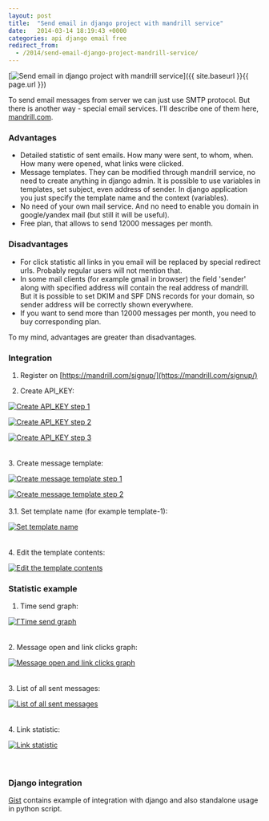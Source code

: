 ```yaml
---
layout: post
title:  "Send email in django project with mandrill service"
date:   2014-03-14 18:19:43 +0000
categories: api django email free
redirect_from:
  - /2014/send-email-django-project-mandrill-service/
---
```


[![Send email in django project with mandrill service](/assets/images/posts/2014-03-14-send-email-django-project-mandrill-service/mandrill-email.png "Send email in django project with mandrill service")]({{ site.baseurl }}{{ page.url }})

To send email messages from server we can just use SMTP protocol. But there is another way - special email services. I'll describe one of them here, [mandrill.com](http://mandrill.com/).

<!--more-->

### Advantages

- Detailed statistic of sent emails. How many were sent, to whom, when. How many were opened, what links were clicked.
- Message templates. They can be modified through mandrill service, no need to create anything in django admin. It is possible to use variables in templates, set subject, even address of sender. In django application you just specify the template name and the context (variables).
- No need of your own mail service. And no need to enable you domain in google/yandex mail (but still it will be useful).
- Free plan, that allows to send 12000 messages per month.

### Disadvantages

- For click statistic all links in you email will be replaced by special redirect urls. Probably regular users will not mention that.
- In some mail clients (for example gmail in browser) the field 'sender' along with specified address will contain the real address of mandrill. But it is possible to set DKIM and SPF DNS records for your domain, so sender address will be correctly shown everywhere.
- If you want to send more than 12000 messages per month, you need to buy corresponding plan.

To my mind, advantages are greater than disadvantages.

### Integration

1. Register on [https://mandrill.com/signup/](https://mandrill.com/signup/)

2. Create API_KEY:

[![Create API_KEY step 1](http://img-fotki.yandex.ru/get/9745/85893628.0/0_f6844_ecbf9fca_L.png
 "Create API_KEY step 1")](http://img-fotki.yandex.ru/get/9745/85893628.0/0_f6844_ecbf9fca_orig.png)

[![Create API_KEY step 2](http://img-fotki.yandex.ru/get/9805/85893628.0/0_f6845_733b2009_L.png
 "Create API_KEY step 2")](http://img-fotki.yandex.ru/get/9805/85893628.0/0_f6845_733b2009_orig.png)

[![Create API_KEY step 3](http://img-fotki.yandex.ru/get/9745/85893628.1/0_f6846_f8612a87_L.png
 "Create API_KEY step 3")](http://img-fotki.yandex.ru/get/9745/85893628.1/0_f6846_f8612a87_orig.png)<br/><br/><br/>
3. Create message template:

[![Create message template step 1](http://img-fotki.yandex.ru/get/9805/85893628.0/0_f6847_faf2f86c_L.png
 "Create message template step 1")](http://img-fotki.yandex.ru/get/9805/85893628.0/0_f6847_faf2f86c_orig.png)

[![Create message template step 2](http://img-fotki.yandex.ru/get/9745/85893628.1/0_f6848_d4286972_L.png
 "Create message template step 2")](http://img-fotki.yandex.ru/get/9745/85893628.1/0_f6848_d4286972_orig.png)<br/><br/>
3.1. Set template name (for example template-1):

[![Set template name](http://img-fotki.yandex.ru/get/9745/85893628.1/0_f6849_c232d9f3_L.png
 "Set template name")](http://img-fotki.yandex.ru/get/9745/85893628.1/0_f6849_c232d9f3_orig.png)<br/><br/><br/>
4. Edit the template contents:

[![Edit the template contents](http://img-fotki.yandex.ru/get/9745/85893628.1/0_f684a_b8b66799_L.png
 "Edit the template contents")](http://img-fotki.yandex.ru/get/9745/85893628.1/0_f684a_b8b66799_orig.png)


### Statistic example

1. Time send graph:

[![ГTime send graph](http://img-fotki.yandex.ru/get/9799/85893628.1/0_f684e_2538ff4a_L.png
 "Time send graph")](http://img-fotki.yandex.ru/get/9799/85893628.1/0_f684e_2538ff4a_orig.png)<br/><br/><br/>
2. Message open and link clicks graph:

[![Message open and link clicks graph](http://img-fotki.yandex.ru/get/9764/85893628.1/0_f684f_c33c7bb1_L.png
 "Message open and link clicks graph")](http://img-fotki.yandex.ru/get/9764/85893628.1/0_f684f_c33c7bb1_orig.png)<br/><br/><br/>
3. List of all sent messages:

[![List of all sent messages](http://img-fotki.yandex.ru/get/9828/85893628.1/0_f6850_89340ff9_L.png
 "List of all sent messages")](http://img-fotki.yandex.ru/get/9828/85893628.1/0_f6850_89340ff9_orig.png)<br/><br/><br/>
4. Link statistic:

[![Link statistic](http://img-fotki.yandex.ru/get/9764/85893628.1/0_f6851_de5ee46e_L.png
 "Link statistic")](http://img-fotki.yandex.ru/get/9764/85893628.1/0_f6851_de5ee46e_orig.png)<br/><br/><br/>

### Django integration

[Gist](https://gist.github.com/st4lk/9877661) contains example of integration with django and also standalone usage in python script.

<script src="https://gist.github.com/st4lk/9877661.js"></script>
